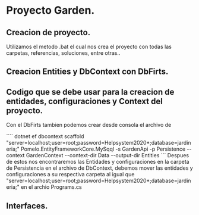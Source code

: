 # Proyecto Garden.

## Creacion de proyecto.
Utilizamos el metodo .bat el cual nos crea el proyecto con todas las carpetas, referencias, soluciones, entre otras..

## Creacion Entities y DbContext con DbFirts.
## Codigo que se debe usar para la creacion de entidades, configuraciones y Context del proyecto.
Con el DbFirts tambien podemos crear desde consola el archivo de 

´´´´
dotnet ef dbcontext scaffold "server=localhost;user=root;password=Helpsystem2020*;database=jardineria;" Pomelo.EntityFrameworkCore.MySqql -s GardenApi -p Persistence --context GardenContext --context-dir Data --output-dir Entities
´´´
Despues de estos nos encontraremos las Entidades y configuraciones en la carpeta de Persistencia en el archivo de DbContext, debemos mover las entidades y configuraciones a su respectiva carpeta al igual que "server=localhost;user=root;password=Helpsystem2020*;database=jardineria;" en el archio Programs.cs

## Interfaces.

